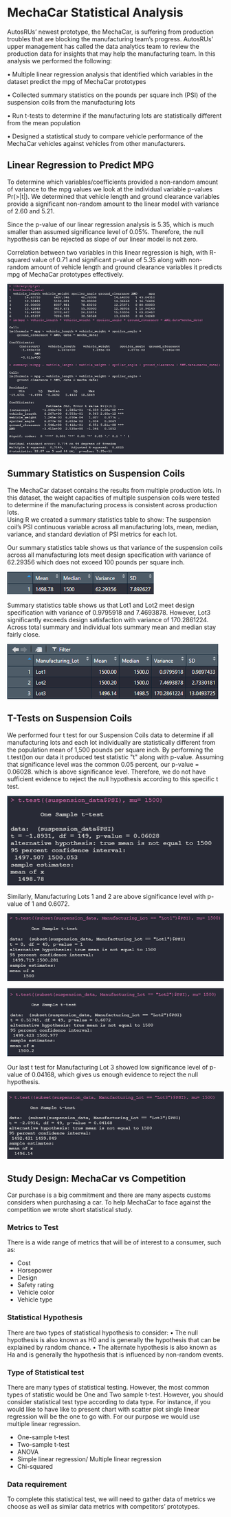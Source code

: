 # MechaCar Statistical Analysis
AutosRUs’ newest prototype, the MechaCar, is suffering from production troubles that are blocking the manufacturing team’s progress. AutosRUs’ upper management has called the data analytics team to review the production data for insights that may help the manufacturing team.
In this analysis we performed the following:

•	Multiple linear regression analysis that identified which variables in the dataset predict the mpg of MechaCar prototypes

•	Collected summary statistics on the pounds per square inch (PSI) of the suspension coils from the manufacturing lots

•	Run t-tests to determine if the manufacturing lots are statistically different from the mean population

•	Designed a statistical study to compare vehicle performance of the MechaCar vehicles against vehicles from other manufacturers. 


## Linear Regression to Predict MPG

To determine which variables/coefficients provided a non-random amount of variance to the mpg values we look at the individual variable p-values Pr(>|t|). 
We determined that vehicle length and ground clearance variables provide a significant non-random amount to the linear model with variance of 2.60 and 5.21. 

Since the p-value of our linear regression analysis is 5.35, which is much smaller than assumed significance level of 0.05%. Therefore, the null hypothesis can be rejected as slope of our linear model is not zero.

Correlation between two variables in this linear regression is high, with R-squared value of 0.71 and significant p-value of 5.35 along with non-random amount of vehicle length    and ground clearance  variables it predicts mpg of MechaCar prototypes effectively.

![Linear%20Regression%20to%20Predict%20MPG](https://github.com/kossakova/MechaCar-Statistical-Analysis/blob/main/IMG/Linear%20Regression%20to%20Predict%20MPG.png)

## Summary Statistics on Suspension Coils

The MechaCar dataset contains the results from multiple production lots. In this dataset, the weight capacities of multiple suspension coils were tested to determine if the manufacturing process is consistent across production lots.  
Using R we created a summary statistics table to show:
The suspension coil’s PSI continuous variable across all manufacturing lots, mean, median, variance, and standard deviation of PSI metrics for each lot.

Our summary statistics table shows us that variance of the suspension coils across all manufacturing lots meet design specification with variance of 62.29356 which does not exceed 100 pounds per square inch. 

![total_summary](https://github.com/kossakova/MechaCar-Statistical-Analysis/blob/main/IMG/total_summary.png)

Summary statistics table shows us that Lot1 and Lot2 meet design specification with variance of 0.9795918
and 7.4693878.
However, Lot3 significantly exceeds design satisfaction with variance of 170.2861224. Across total summary and individual lots summary mean and median stay fairly close. 

![lot_summary](https://github.com/kossakova/MechaCar-Statistical-Analysis/blob/main/IMG/lot_summary.png)

## T-Tests on Suspension Coils

We performed four t test for our Suspension Coils data to determine if all manufacturing lots and each lot individually are statistically different from the population mean of 1,500 pounds per square inch.
By performing the t.test()on our data it produced test statistic "t" along with p-value. Assuming that significance level was the common 0.05 percent, our p-value = 0.06028. which is above significance level. Therefore, we do not have sufficient evidence to reject the null hypothesis according to this specific t test.

![summary_t_test](https://github.com/kossakova/MechaCar-Statistical-Analysis/blob/main/IMG/summary_t_test.png)

Similarly, Manufacturing Lots 1 and 2 are above significance level with p-value of 1 and 0.6072. 

![lot1_t_test](https://github.com/kossakova/MechaCar-Statistical-Analysis/blob/main/IMG/lot1_t_test.png)

![lot2_t_test](https://github.com/kossakova/MechaCar-Statistical-Analysis/blob/main/IMG/lot2_t_test.png)

Our last t test for Manufacturing Lot 3 showed low significance level of p-value of 0.04168, which gives us enough evidence to reject the null hypothesis. 

![lo3_t_test](https://github.com/kossakova/MechaCar-Statistical-Analysis/blob/main/IMG/lo3_t_test.png)

## Study Design: MechaCar vs Competition

Car purchase is a big commitment and there are many aspects customs considers when purchasing a car. To help MechaCar to face against the competition we wrote short statistical study. 

### Metrics to Test
There is a wide range of metrics that will be of interest to a consumer, such as:
- Cost
- Horsepower
- Design
- Safety rating
- Vehicle color
- Vehicle type

### Statistical Hypothesis
There are two types of statistical hypothesis to consider:
•	The null hypothesis is also known as H0 and is generally the hypothesis that can be explained by random chance.
•	The alternate hypothesis is also known as Ha and is generally the hypothesis that is influenced by non-random events.


### Type of Statistical test
There are many types of statistical testing. However, the most common types of statistic would be One and Two sample t-test. However, you should consider statistical test type according to data type. For instance, if you would like to have like to present chart with scatter plot single linear regression will be the one to go with. For our purpose we would use multiple linear regression. 

 - One-sample t-test
 - Two-sample t-test
 - ANOVA
 - Simple linear regression/ Multiple linear regression
 - Chi-squared

### Data requirement
To complete this statistical test, we will need to gather data of metrics we choose as well as similar data metrics with competitors’ prototypes. 

